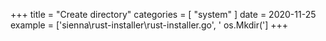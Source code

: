 +++
title = "Create directory"
categories = [ "system" ]
date = 2020-11-25
example = ['sienna\rust-installer\rust-installer.go', ' os.Mkdir(']
+++
